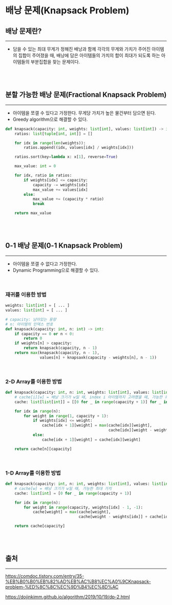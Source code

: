 # 배낭 문제(Knapsack Problem)

## 배낭 문제란?

---

-   담을 수 있는 최대 무게가 정해진 배낭과 함께 각각의 무게와 가치가 주어진 아이템의 집합이 주어졌을 때, 배낭에 담은 아이템들의 가치의 합이 최대가 되도록 하는 아이템들의 부분집합을 찾는 문제이다.

<br>

<br>

## 분할 가능한 배낭 문제(Fractional Knapsack Problem)

---

-   아이템을 쪼갤 수 있다고 가정한다. 무게당 가치가 높은 물건부터 담으면 된다.
-   Greedy algorithm으로 해결할 수 있다.

```python
def knapsack(capacity: int, weights: list[int], values: list[int]) -> int:
    ratios: list[tuple[int, int]] = []

    for idx in range(len(weights)):
        ratios.append((idx, values[idx] / weights[idx]))

    ratios.sort(key=lambda x: x[1], reverse=True)

    max_value: int = 0

    for idx, ratio in ratios:
        if weights[idx] <= capacity:
            capacity -= weights[idx]
            max_value += values[idx]
        else:
            max_value += (capacity * ratio)
            break

    return max_value
```

<br>

<br>

## 0-1 배낭 문제(0-1 Knapsack Problem)

---

-   아이템을 쪼갤 수 없다고 가정한다.
-   Dynamic Programming으로 해결할 수 있다.

<br>

### 재귀를 이용한 방법

```python
weights: list[int] = [ ... ]
values: list[int] = [ ... ]

# capacity: 남아있는 용량
# n: 아이템의 인덱스 번호
def knapsack(capacity: int, n: int) -> int:
    if capacity == 0 or n < 0:
        return 0
    if weights[n] > capacity:
        return knapsack(capacity, n - 1)
    return max(knapsack(capacity, n - 1),
               values[n] + knapsaxk(capacity - weights[n], n - 1))
```

<br>

### 2-D Array를 이용한 방법

```python
def knapsack(capacity: int, n: int, weights: list[int], values: list[int]) -> int:
    # cache[i][w] = 배낭 크기가 w일 때, index i 아이템까지 고려했을 때, 가능한 최대 가치
    cache: list[list[int]] = [[0 for _ in range(capacity + 1)] for _ in range(n + 1)]

    for idx in range(n):
        for weight in range(1, capacity + 1):
            if weights[idx] <= weight:
                cache[idx + 1][weight] = max(cache[idx][weight],
                                             cache[idx][weight - weights[idx]] + values[idx])
            else:
                cache[idx + 1][weight] = cache[idx][weight]

    return cache[n][capacity]
```

<br>

### 1-D Array를 이용한 방법

```python
def knapsack(capacity: int, n: int, weights: list[int], values: list[int]) -> int:
    # cache[w] = 배낭 크기가 w일 때, 가능한 최대 가치
    cache: list[int] = [0 for _ in range(capacity + 1)]

    for idx in range(n):
        for weight in range(capacity, weights[idx] - 1, -1):
            cache[weight] = max(cache[weight],
                                cache[weight - weights[idx]] + cache[idx])

    return cache[capacity]
```

<br>

<br>

## 출처

---

https://comdoc.tistory.com/entry/35-%EB%B0%B0%EB%82%AD%EB%AC%B8%EC%A0%9CKnapsack-problem-%ED%8C%8C%EC%9D%B4%EC%8D%AC

https://dojinkimm.github.io/algorithm/2019/10/19/dp-2.html
